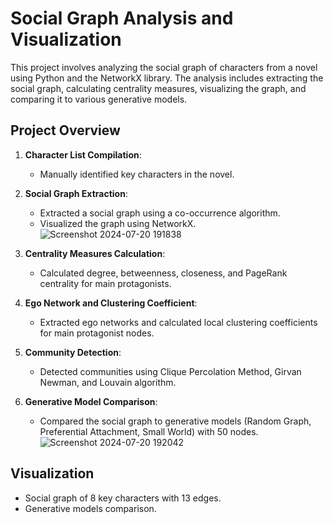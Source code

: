 # Social Graph Analysis and Visualization

This project involves analyzing the social graph of characters from a novel using Python and the NetworkX library. The analysis includes extracting the social graph, calculating centrality measures, visualizing the graph, and comparing it to various generative models.

## Project Overview

1. **Character List Compilation**:
   - Manually identified key characters in the novel.

2. **Social Graph Extraction**:
   - Extracted a social graph using a co-occurrence algorithm.
   - Visualized the graph using NetworkX.![Screenshot 2024-07-20 191838](https://github.com/user-attachments/assets/983147cc-7ec7-4ac9-be0f-cdd688466096)


3. **Centrality Measures Calculation**:
   - Calculated degree, betweenness, closeness, and PageRank centrality for main protagonists.

4. **Ego Network and Clustering Coefficient**:
   - Extracted ego networks and calculated local clustering coefficients for main protagonist nodes.

5. **Community Detection**:
   - Detected communities using Clique Percolation Method, Girvan Newman, and Louvain algorithm.

6. **Generative Model Comparison**:
   - Compared the social graph to generative models (Random Graph, Preferential Attachment, Small World) with 50 nodes.
     ![Screenshot 2024-07-20 192042](https://github.com/user-attachments/assets/47c6d737-d323-4557-bb50-3a5b2f754479)


## Visualization

- Social graph of 8 key characters with 13 edges.
- Generative models comparison.

